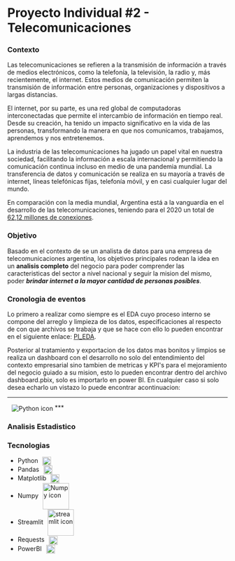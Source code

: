 # Proyecto Individual #2 - Telecomunicaciones

### **Contexto**

Las telecomunicaciones se refieren a la transmisión de información a través de medios electrónicos, como la telefonía, la televisión, la radio y, más recientemente, el internet. Estos medios de comunicación permiten la transmisión de información entre personas, organizaciones y dispositivos a largas distancias.

El internet, por su parte, es una red global de computadoras interconectadas que permite el intercambio de información en tiempo real. Desde su creación, ha tenido un impacto significativo en la vida de las personas, transformando la manera en que nos comunicamos, trabajamos, aprendemos y nos entretenemos.

La industria de las telecomunicaciones ha jugado un papel vital en nuestra sociedad, facilitando la información a escala internacional y permitiendo la comunicación continua incluso en medio de una pandemia mundial. La transferencia de datos y comunicación se realiza en su mayoría a través de internet, líneas telefónicas fijas, telefonía móvil, y en casi cualquier lugar del mundo. 

En comparación con la media mundial, Argentina está a la vanguardia en el desarrollo de las telecomunicaciones, teniendo para el 2020 un total de [62,12 millones de conexiones](https://www.datosmundial.com/america/argentina/telecomunicacion.php). 

### **Objetivo**

Basado en el contexto de se un analista de datos para una empresa de telecomunicaciones argentina, los objetivos principales rodean la idea en un **analisis completo** del negocio para poder comprender las caracteristicas del sector a nivel nacional y seguir la mision del mismo, poder ***brindar internet a la mayor cantidad de personas posibles***.

### **Cronologia de eventos**

Lo primero a realizar como siempre es el EDA cuyo proceso interno se compone del arreglo y limpieza de los datos, especificaciones al respecto de con que archivos se trabaja y que se hace con ello lo pueden encontrar en el siguiente enlace: [PI_EDA](https://pi2dataanalysis-q3u79xgfwedzd8paqbdk59.streamlit.app/).

Posterior al tratamiento y exportacion de los datos mas bonitos y limpios se realiza un dashboard con el desarrollo no solo del entendimiento del contexto empresarial sino tambien de metricas y KPI's para el mejoramiento del negocio guiado a su mision, esto lo pueden encontrar dentro del archivo dashboard.pbix, solo es importarlo en power BI. En cualquier caso si solo desea echarlo un vistazo lo puede encontrar acontinuacion:  
***
<image src="./Dashboard.png" align="center" style="margin-left:10px" alt="Python icon">
***

### **Analisis Estadistico**


### **Tecnologias**

  - Python<image src="https://upload.wikimedia.org/wikipedia/commons/thumb/c/c3/Python-logo-notext.svg/1200px-Python-logo-notext.svg.png" width=20 align="center" style="margin-left:10px" alt="Python icon">
  - Pandas<image src="https://upload.wikimedia.org/wikipedia/commons/thumb/2/22/Pandas_mark.svg/225px-Pandas_mark.svg.png" width=20 align="center" style="margin-left:10px" alt="Pandas icon">
   - Matplotlib<image src="https://upload.wikimedia.org/wikipedia/commons/thumb/8/84/Matplotlib_icon.svg/2048px-Matplotlib_icon.svg.png" width=20 align="center" style="margin-left:10px" alt="Matplotlib icon">
  - Numpy<image src="https://upload.wikimedia.org/wikipedia/commons/thumb/3/31/NumPy_logo_2020.svg/1200px-NumPy_logo_2020.svg.png" width=60 align="center" style="margin-left:10px" alt="Numpy icon">
  - Streamlit<image src="https://images.datacamp.com/image/upload/v1640050215/image27_frqkzv.png" width=60 align="center" style="margin-left:10px" alt="streamlit icon">
  - Requests<image src="https://upload.wikimedia.org/wikipedia/commons/2/2c/Requests-logo.png" width=20 align="center" style="margin-left:10px" alt="Requests icon">
  - PowerBI<image src="https://www.uc3m.es/sdic/media/sdic/img/mediana/original/im_power-bi-pro---icono/im_power-bi-pro---icono.png" width=20 align="center" style="margin-left:10px" alt="PowerBI icon">
  